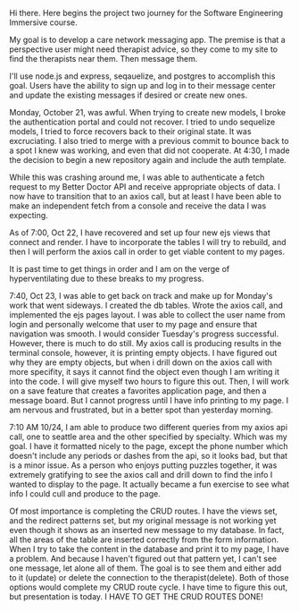 Hi there. Here begins the project two journey for the Software Engineering Immersive course.

My goal is to develop a care network messaging app. The premise is that a perspective user might need therapist advice, so they come to my site to find the therapists near them. Then message them.

I'll use node.js and express, seqauelize, and postgres to accomplish this goal.  Users have the ability to sign up and log in to their message center and update the existing messages if desired or create new ones.

Monday, October 21, was awful. When trying to create new models, I broke the authentication portal and could not recover.  I tried to undo sequelize models, I tried to force recovers back to their original state.  It was excruciating. I also tried to merge with a previous commit to bounce back to a spot I knew was working, and even that did not cooperate.  At 4:30, I made the decision to begin a new repository again and include the auth template.

While this was crashing around me, I was able to authenticate a fetch request to my Better Doctor API and receive appropriate objects of data. I now have to transition that to an axios call, but at least I have been able to make an independent fetch from a console and receive the data I was expecting.

As of 7:00, Oct 22, I have recovered and set up four new ejs views that connect and render.  I have to incorporate the tables I will try to rebuild, and then I will perform the axios call in order to get viable content to my pages.

It is past time to get things in order and I am on the verge of hyperventilating due to these breaks to my progress.

7:40, Oct 23, I was able to get back on track and make up for Monday's work that went sideways. I created the db tables. Wrote the axios call, and implemented the ejs pages layout. I was able to collect the user name from login and personally welcome that user to my page and ensure that navigation was smooth. I would consider Tuesday's progress successful. However, there is much to do still. My axios call is producing results in the terminal console, however, it is printing empty objects.  I have figured out why they are empty objects, but when i drill down on the axios call with more specifity, it says it cannot find the object even though I am writing it into the code.
I will give myself two hours to figure this out. Then, I will work on a save feature that creates a favorites application page, and then a message board. But I cannot progress until I have info printing to my page. I am nervous and frustrated, but in a better spot than yesterday morning.

7:10 AM 10/24, I am able to produce two different queries from my axios api call, one to seattle area and the other specified by specialty. Which was my goal. I have it formatted nicely to the page, except the phone number which doesn't include any periods or dashes from the api, so it looks bad, but that is a minor issue.
As a person who enjoys putting puzzles together, it was extremely gratifying to see the axios call and drill down to find the info I wanted to display to the page. It actually became a fun exercise to see what info I could cull and produce to the page.

Of most importance is completing the CRUD routes. I have the views set, and the redirect patterns set, but my original message is not working yet even though it shows as an inserted new message to my database. In fact, all the areas of the table are inserted correctly from the form information. When I try to take the content in the database and print it to my page, I have a problem. And because I haven't figured out that pattern yet, I can't see one message, let alone all of them. The goal is to see them and either add to it (update) or delete the connection to the therapist(delete).  Both of those options would complete my CRUD route cycle. I have time to figure this out, but presentation is today. I HAVE TO GET THE CRUD ROUTES DONE!
